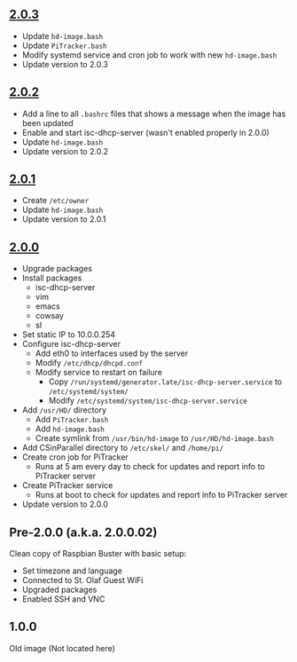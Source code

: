 ## [2.0.3](https://stogit.cs.stolaf.edu/hd-image/hd-image/blob/master/updates/2.0.2.yaml)
- Update `hd-image.bash`
- Update `PiTracker.bash`
- Modify systemd service and cron job to work with new `hd-image.bash`
- Update version to 2.0.3


## [2.0.2](https://stogit.cs.stolaf.edu/hd-image/hd-image/blob/master/updates/2.0.2.yaml)
- Add a line to all `.bashrc` files that shows a message when the image has been updated
- Enable and start isc-dhcp-server (wasn't enabled properly in 2.0.0)
- Update `hd-image.bash`
- Update version to 2.0.2


## [2.0.1](https://stogit.cs.stolaf.edu/hd-image/hd-image/blob/master/updates/2.0.1.yaml)
- Create `/etc/owner`
- Update `hd-image.bash`
- Update version to 2.0.1


## [2.0.0](https://stogit.cs.stolaf.edu/hd-image/hd-image/blob/master/updates/2.0.0.yaml)
- Upgrade packages
- Install packages
  - isc-dhcp-server
  - vim
  - emacs
  - cowsay
  - sl
- Set static IP to 10.0.0.254
- Configure isc-dhcp-server
  - Add eth0 to interfaces used by the server
  - Modify `/etc/dhcp/dhcpd.conf`
  - Modify service to restart on failure
    - Copy `/run/systemd/generator.late/isc-dhcp-server.service` to `/etc/systemd/system/`
    - Modify `/etc/systemd/system/isc-dhcp-server.service`
- Add `/usr/HD/` directory
  - Add `PiTracker.bash`
  - Add `hd-image.bash`
  - Create symlink from `/usr/bin/hd-image` to `/usr/HD/hd-image.bash`
- Add CSinParallel directory to `/etc/skel/` and `/home/pi/`
- Create cron job for PiTracker
  - Runs at 5 am every day to check for updates and report info to PiTracker server
- Create PiTracker service
  - Runs at boot to check for updates and report info to PiTracker server
- Update version to 2.0.0


## Pre-2.0.0 (a.k.a. 2.0.0.02)
Clean copy of Raspbian Buster with basic setup:
- Set timezone and language
- Connected to St. Olaf Guest WiFi
- Upgraded packages
- Enabled SSH and VNC


## 1.0.0
Old image (Not located here)
